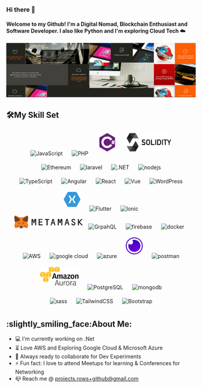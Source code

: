 ### Hi there 👋
<h4 align="left">Welcome to my Github! I'm a Digital Nomad, Blockchain Enthusiast and Software Developer. I also like Python and I'm exploring Cloud Tech ☁️ </samp></h4>
<img src="https://github.com/projectsrows/projectsrows/blob/main/Banner.png" alt="ROWS - software developer">

## :hammer_and_wrench:My Skill Set  
<div align="center">  
 
 <img style="margin: 10px" src="https://www.vectorlogo.zone/logos/javascript/javascript-icon.svg" alt="JavaScript" height="50" /> 
 <img style="margin:10px;" src="https://www.vectorlogo.zone/logos/php/php-icon.svg" alt="PHP" height="50" />
 <img style="margin: 10px" src="https://github.com/projectsrows/projectsrows/blob/main/charp.png" alt="C#" height="50" />
 <img style="margin: 10px" src="https://github.com/projectsrows/projectsrows/blob/main/Solidity.png" alt="Solidity" height="50" /> 
 <br />
 <img style="margin: 10px" src="https://www.vectorlogo.zone/logos/ethereum/ethereum-ar21.svg" alt="Ethereum" width="150" /> 
  <img style="margin: 10px" src="https://www.vectorlogo.zone/logos/laravel/laravel-ar21.svg" alt="laravel"  height="65"/> 
 <img style="margin: 10px" src="https://www.vectorlogo.zone/logos/dotnet/dotnet-vertical.svg" alt=".NET" height="50" />   
 <img style="margin: 10px" src="https://www.vectorlogo.zone/logos/nodejs/nodejs-horizontal.svg" alt="nodejs"  height="45"/>  
 <br /> 
  <img style="margin: 10px" src="https://www.vectorlogo.zone/logos/typescriptlang/typescriptlang-icon.svg" alt="TypeScript" height="45" />
 <img style="margin: 10px" src="https://www.vectorlogo.zone/logos/angular/angular-icon.svg" alt="Angular" height="45" />
 <img style="margin: 10px" src="https://www.vectorlogo.zone/logos/reactjs/reactjs-icon.svg" alt="React" height="45" /> 
   <img style="margin: 10px" src="https://www.vectorlogo.zone/logos/vuejs/vuejs-icon.svg" alt="Vue" height="40" /> 
  <img style="margin: 10px" src="https://www.vectorlogo.zone/logos/wordpress/wordpress-icon.svg" alt="WordPress" height="45" /> 
 <img style="margin: 10px" src="https://github.com/projectsrows/projectsrows/blob/main/xamarin-logo-svg-vector.svg" alt="xamarin" height="40" /> 
 <img style="margin: 10px" src="https://www.vectorlogo.zone/logos/flutterio/flutterio-ar21.svg" alt="Flutter" height="50" /> 
 <img style="margin: 10px" src="https://www.vectorlogo.zone/logos/ionicframework/ionicframework-ar21.svg" alt="Ionic" height="50" /> 
  <br />
 <img src="https://github.com/projectsrows/projectsrows/blob/main/Metamask-logo.svg" alt="MetaMask" height="35"/>
 <img style="margin: 10px" src="https://www.vectorlogo.zone/logos/graphql/graphql-ar21.svg" alt="GrpahQL" height="60"/> 
 <img style="margin: 10px" src="https://www.vectorlogo.zone/logos/firebase/firebase-ar21.svg" alt="firebase"  height="60"/> 
  <img style="margin: 10px" src="https://www.vectorlogo.zone/logos/docker/docker-official.svg" alt="docker" height="45"/>
 <br />
 <img style="margin: 10px" src="https://www.vectorlogo.zone/logos/amazon_aws/amazon_aws-icon.svg" alt="AWS"  height="45"/> 
 <img style="margin: 10px" src="https://www.vectorlogo.zone/logos/google_cloud/google_cloud-icon.svg" alt="google cloud"  height="45"/> 
 <img style="margin: 10px" src="https://www.vectorlogo.zone/logos/microsoft_azure/microsoft_azure-icon.svg" alt="azure" height="45"/>
 <img style="margin: 10px" src="https://github.com/projectsrows/projectsrows/blob/main/insomnia-seeklogo.com.svg" alt="insomnia" height="45"/> 
  <img style="margin: 10px" src="https://www.vectorlogo.zone/logos/getpostman/getpostman-icon.svg" alt="postman"  height="45"/>  
<br /> 
 <img style="margin: 10px" src="https://github.com/projectsrows/projectsrows/blob/main/amazon-aurora.png" alt="amazon aurora" height="50"/>   
 <img style="margin: 10px" src="https://www.vectorlogo.zone/logos/postgresql/postgresql-vertical.svg" alt="PostgreSQL" height="60"/>
 <img style="margin: 10px" src="https://www.vectorlogo.zone/logos/mongodb/mongodb-ar21.svg" alt="mongodb" height="60"/> 
 <br /> 
 <img style="margin: 10px" src="https://www.vectorlogo.zone/logos/sass-lang/sass-lang-icon.svg" alt="sass" width="40" height="50"/>
 <img style="margin: 10px" src="https://www.vectorlogo.zone/logos/tailwindcss/tailwindcss-icon.svg" alt="TailwindCSS" height="55" /> 
 <img style="margin: 10px" src="https://www.vectorlogo.zone/logos/getbootstrap/getbootstrap-icon.svg" alt="Bootstrap" height="45" />
 <br />
</div> 
<h2 align="left">:slightly_smiling_face:About Me:</h2> 

- :computer: I'm currently working on .Net
- :hourglass_flowing_sand:   Love AWS and Exploring Google Cloud & Microsoft Azure
- :rocket: Always ready to collaborate for Dev Experiments
- :zap: Fun fact: I love to attend Meetups for learning & Conferences for Networking
- :mailbox_closed: Reach me @ projects.rows+github@gmail.com<br>



<!--
**projectsrows/projectsrows** is a ✨ _special_ ✨ repository because its `README.md` (this file) appears on your GitHub profile.

Here are some ideas to get you started:

- 🔭 I’m currently working on ...
- 🌱 I’m currently learning ...
- 👯 I’m looking to collaborate on ...
- 🤔 I’m looking for help with ...
- 💬 Ask me about ...
- 📫 How to reach me: ...
- 😄 Pronouns: ...
- ⚡ Fun fact: ...
-->
